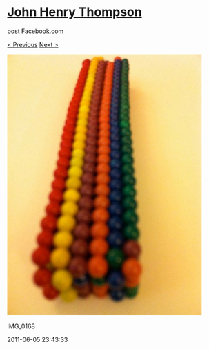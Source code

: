 # [John Henry Thompson](../README.md)
post Facebook.com

[< Previous](2011-06-06-5.md) [Next >](2011-06-05-2.md)

[![](../media/2011-06-05/Magnetic-Balls-IMG_0168.jpg)](../README.md)

IMG_0168

2011-06-05 23:43:33